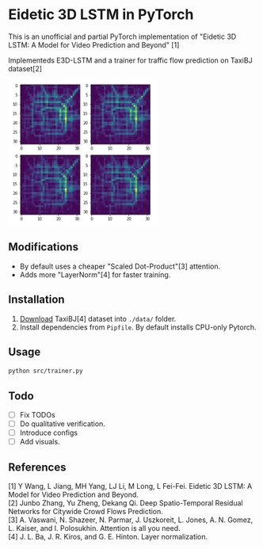 # Eidetic 3D LSTM in PyTorch

This is an unofficial and partial PyTorch implementation of "Eidetic 3D LSTM: A Model for Video Prediction and Beyond" [1]

Implementeds E3D-LSTM and a trainer for traffic flow prediction on TaxiBJ dataset[2]

<img src="./taxibj.png" width="300" />

## Modifications
* By default uses a cheaper "Scaled Dot-Product"[3] attention.
* Adds more "LayerNorm"[4] for faster training.

## Installation

1. [Download](https://github.com/lucktroy/DeepST/tree/master/data/TaxiBJ) TaxiBJ[4] dataset into `./data/` folder.
2. Install dependencies from `Pipfile`. By default installs CPU-only Pytorch.

## Usage

```bash
python src/trainer.py
```

## Todo
* [ ] Fix TODOs
* [ ] Do qualitative verification.
* [ ] Introduce configs
* [ ] Add visuals. 

## References
[1] Y Wang, L Jiang, MH Yang, LJ Li, M Long, L Fei-Fei. Eidetic 3D LSTM: A Model for Video Prediction and Beyond.  
[2] Junbo Zhang, Yu Zheng, Dekang Qi. Deep Spatio-Temporal Residual Networks for Citywide Crowd Flows Prediction.  
[3] A. Vaswani, N. Shazeer, N. Parmar, J. Uszkoreit, L. Jones, A. N. Gomez, L. Kaiser, and I. Polosukhin. Attention is all you need.  
[4] J. L. Ba, J. R. Kiros, and G. E. Hinton. Layer normalization.  
